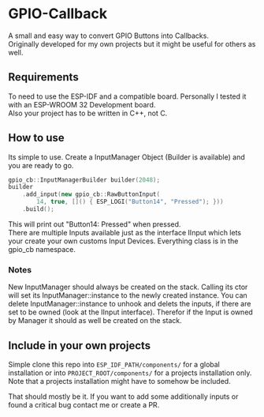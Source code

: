 # GPIO-Callback  
  
A small and easy way to convert GPIO Buttons into Callbacks.  
Originally developed for my own projects but it might be useful for others as well.  
  
## Requirements  
  
To need to use the ESP-IDF and a compatible board. Personally I tested it with an ESP-WROOM 32 Development board.  
Also your project has to be written in C++, not C.

## How to use

Its simple to use. Create a InputManager Object (Builder is available) and you are ready to go.

```C++
gpio_cb::InputManagerBuilder builder(2048);
builder
    .add_input(new gpio_cb::RawButtonInput(
        14, true, []() { ESP_LOGI("Button14", "Pressed"); }))
    .build();
```

This will print out "Button14: Pressed" when pressed.  
There are multiple Inputs available just as the interface IInput which lets your create your own customs Input Devices.
Everything class is in the gpio_cb namespace.  

### Notes
  
New InputManager should always be created on the stack. Calling its ctor will set its InputManager::instance to the newly created instance. You can delete InputManager::instance to unhook and delets the inputs, if there are set to be owned (look at the IInput interface). Therefor if the Input is owned by Manager it should as well be created on the stack.

## Include in your own projects

Simple clone this repo into ```ESP_IDF_PATH/components/``` for a global installation or into ```PROJECT_ROOT/components/``` for a projects installation only. Note that a projects installation might have to somehow be included.  
  
That should mostly be it. If you want to add some additionally inputs or found a critical bug contact me or create a PR.